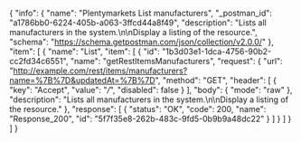 {
  "info": {
    "name": "Plentymarkets List manufacturers",
    "_postman_id": "a1786bb0-6224-405b-a063-3ffcd44a8f49",
    "description": "Lists all manufacturers in the system.\n\nDisplay a listing of the resource.",
    "schema": "https://schema.getpostman.com/json/collection/v2.0.0/"
  },
  "item": [
    {
      "name": "List",
      "item": [
        {
          "id": "1b3d03e1-1dca-4756-90b2-cc2fd34c6551",
          "name": "getRestItemsManufacturers",
          "request": {
            "url": "http://example.com/rest/items/manufacturers?name=%7B%7D&updatedAt=%7B%7D",
            "method": "GET",
            "header": [
              {
                "key": "Accept",
                "value": "*/*",
                "disabled": false
              }
            ],
            "body": {
              "mode": "raw"
            },
            "description": "Lists all manufacturers in the system.\n\nDisplay a listing of the resource."
          },
          "response": [
            {
              "status": "OK",
              "code": 200,
              "name": "Response_200",
              "id": "5f7f35e8-262b-483c-9fd5-0b9b9a48dc22"
            }
          ]
        }
      ]
    }
  ]
}